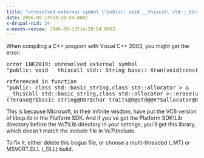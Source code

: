 ```yaml
---
title: "unresolved external symbol \"public: void __thiscall std::_String_base::_Xran(void)const"
date: 2006-09-13T14:20:54.000Z
x-drupal-nid: 24
x-needs-review: 2006-09-13T14:20:54.000Z
---
```

When compiling a C++ program with Visual C++ 2003, you might get the error:

<pre>error LNK2019: unresolved external symbol
"public: void __thiscall std::_String_base::_Xran(void)const " (?_Xran@_String_base@std@@QBEXXZ)</pre>

<pre>referenced in function
"public: class std::basic_string<char,struct std::char_traits<char>,class std::allocator<char> > &
__thiscall std::basic_string<char,struct std::char_traits<char>,class std::allocator<char> >::erase(unsigned int,unsigned int)"
(?erase@?$basic_string@DU?$char_traits@D@std@@V?$allocator@D@2@@std@@QAEAAV12@II@Z)</pre>

This is because Microsoft, in their infinite wisdom, have put the VC6 version of libcp.lib in the Platform SDK. And if you've got the Platform SDK\Lib directory before the Vc7\Lib directory in your settings, you'll get this library, which doesn't match the include file in Vc7\Include.

To fix it, either delete this bogus file, or choose a multi-threaded (_MT) or MSVCRT.DLL (_DLL) build.